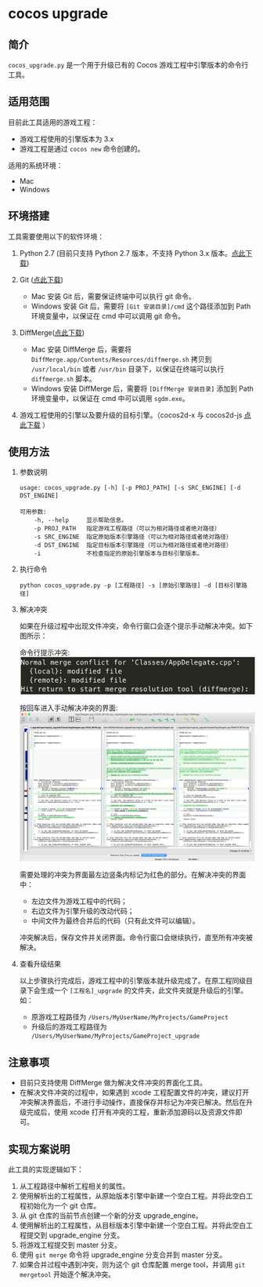 # cocos upgrade

## 简介

`cocos_upgrade.py` 是一个用于升级已有的 Cocos 游戏工程中引擎版本的命令行工具。

## 适用范围

目前此工具适用的游戏工程：

* 游戏工程使用的引擎版本为 3.x
* 游戏工程是通过 `cocos new` 命令创建的。

适用的系统环境：

* Mac
* Windows

## 环境搭建

工具需要使用以下的软件环境：

1. Python 2.7 (目前只支持 Python 2.7 版本，不支持 Python 3.x 版本。[点此下载](https://www.python.org/downloads/))
2. Git ([点此下载](http://git-scm.com/downloads))

	* Mac 安装 Git 后，需要保证终端中可以执行 git 命令。
	* Windows 安装 Git 后，需要将 `[Git 安装目录]/cmd` 这个路径添加到 Path 环境变量中，以保证在 cmd 中可以调用 git 命令。

3. DiffMerge([点此下载](https://sourcegear.com/diffmerge/downloads.php))

	* Mac 安装 DiffMerge 后，需要将 `DiffMerge.app/Contents/Resources/diffmerge.sh` 拷贝到 `/usr/local/bin` 或者 `/usr/bin` 目录下，以保证在终端可以执行 `diffmerge.sh` 脚本。
	* Windows 安装 DiffMerge 后，需要将 `[DiffMerge 安装目录]` 添加到 Path 环境变量中，以保证在 cmd 中可以调用 `sgdm.exe`。

4. 游戏工程使用的引擎以及要升级的目标引擎。（cocos2d-x 与 cocos2d-js [点此下载](http://www.cocos2d-x.org/download) ）

## 使用方法

1. 参数说明
	
	```
	usage: cocos_upgrade.py [-h] [-p PROJ_PATH] [-s SRC_ENGINE] [-d DST_ENGINE]

	可用参数:
  		-h, --help     显示帮助信息。
  		-p PROJ_PATH   指定游戏工程路径（可以为相对路径或者绝对路径）
  		-s SRC_ENGINE  指定原始版本引擎路径（可以为相对路径或者绝对路径）
  		-d DST_ENGINE  指定目标版本引擎路径（可以为相对路径或者绝对路径）
  		-i             不检查指定的原始引擎版本与目标引擎版本。
	```

2. 执行命令

	`python cocos_upgrade.py -p [工程路径] -s [原始引擎路径] -d [目标引擎路径]`

3. 解决冲突

	如果在升级过程中出现文件冲突，命令行窗口会逐个提示手动解决冲突。如下图所示：

	命令行提示冲突:		
	![conflict](docs/conflict.jpg)

	按回车进入手动解决冲突的界面:
	![diffmerge](docs/diffmerge.jpg)
	
	需要处理的冲突为界面最左边竖条内标记为红色的部分。在解决冲突的界面中：

	* 左边文件为游戏工程中的代码；
	* 右边文件为引擎升级的改动代码；
	* 中间文件为最终合并后的代码（只有此文件可以编辑）。
		
	冲突解决后，保存文件并关闭界面。命令行窗口会继续执行，直至所有冲突被解决。

4. 查看升级结果

	以上步骤执行完成后，游戏工程中的引擎版本就升级完成了。在原工程同级目录下会生成一个 `[工程名]_upgrade` 的文件夹，此文件夹就是升级后的引擎。如：
	
	* 原游戏工程路径为 `/Users/MyUserName/MyProjects/GameProject`
	* 升级后的游戏工程路径为 `/Users/MyUserName/MyProjects/GameProject_upgrade`
	
## 注意事项

* 目前只支持使用 DiffMerge 做为解决文件冲突的界面化工具。
* 在解决文件冲突的过程中，如果遇到 xcode 工程配置文件的冲突，建议打开冲突解决界面后，不进行手动操作，直接保存并标记为冲突已解决。然后在升级完成后，使用 xcode 打开有冲突的工程，重新添加源码以及资源文件即可。

## 实现方案说明

此工具的实现逻辑如下：

1. 从工程路径中解析工程相关的属性。
2. 使用解析出的工程属性，从原始版本引擎中新建一个空白工程。并将此空白工程初始化为一个 git 仓库。
3. 从 git 仓库的当前节点创建一个新的分支 upgrade_engine。
4. 使用解析出的工程属性，从目标版本引擎中新建一个空白工程。并将此空白工程提交到 upgrade_engine 分支。
5. 将游戏工程提交到 master 分支。
6. 使用 `git merge` 命令将 upgrade_engine 分支合并到 master 分支。
7. 如果合并过程中遇到冲突，则为这个 git 仓库配置 merge tool，并调用 `git mergetool` 开始逐个解决冲突。

